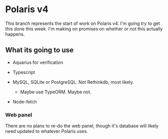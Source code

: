 # Polaris v4
This branch represents the start of work on Polaris v4. I'm going try to get this done this week.
I'm making on promises on whether or not this actually happens.


## What its going to use
- Aquarius for verification
- Typescript
- MySQL, SQLite or PostgreSQL. Not Rethinkdb, most likely.
	* Maybe use TypeORM. Maybe not.

- Node-fetch



### Web panel
There are no plans to re-do the web panel, though it's database will likely need updated to whatever Polaris uses.
